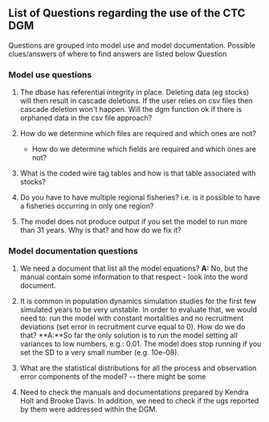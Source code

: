 
## List of Questions regarding the use of the CTC DGM

Questions are grouped into model use and model documentation. Possible clues/answers of where to find answers are listed below Question

### Model use questions

1. The dbase has referential integrity in place. Deleting data (eg stocks) will then result in cascade deletions. If the user relies on csv files then cascade deletion won't happen. Will the dgm function ok if there is orphaned data in the csv file approach?


2. How do we determine which files are required and which ones are not?
   - How do we determine which fields are required and which ones are not?

3. What is the coded wire tag tables and how is that table associated with stocks?

4. Do you have to have multiple regional fisheries? i.e. is it possible to have a fisheries occurring in only one region?

5. The model does not produce output if you set the model to run more than 31 years. Why is that? and how do we fix it?

### Model documentation questions

1. We need a document that list all the model equations?
**A:** No, but the manual contain some information to that respect - look into the word document.


2. It is common in population dynamics simulation studies for the first few simulated years to be very unstable.  In order to evaluate that, we would need to: run the model with constant mortalities and no recruitment deviations (set error in recruitment curve equal to 0). How do we do that?
**A:**So far the only solution is to run the model setting all variances to low numbers, e.g.: 0.01. The model does stop running if you set the SD to a very small number (e.g. 10e-08). 


3. What are the statistical distributions for all the process and observation error components of the model? -- there might be some 


4. Need to check the manuals and documentations prepared by Kendra Holt and Brooke Davis. In addition, we need to check if the ugs reported by them were addressed within the DGM. 




